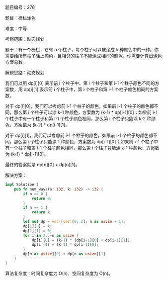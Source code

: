 题目编号：276

题目：栅栏涂色

难度：中等

考察范围：动态规划

题干：有一个栅栏，它有 n 个柱子，每个柱子可以被涂成 k 种颜色中的一种。你需要给所有柱子涂上颜色，且相邻的柱子不能涂成相同的颜色。你需要计算出涂色方案总数。

解题思路：动态规划

我们可以用 dp[i][0] 表示前 i 个柱子中，第 i 个柱子和第 i-1 个柱子颜色不同的方案数，用 dp[i][1] 表示前 i 个柱子中，第 i 个柱子和第 i-1 个柱子颜色相同的方案数。

对于 dp[i][0]，我们可以考虑前 i-1 个柱子的颜色，如果前 i-1 个柱子的颜色都不同，那么第 i 个柱子可以涂 k-1 种颜色，方案数为 (k-1) * dp[i-1][0]；如果前 i-1 个柱子中有一个柱子和第 i-1 个柱子颜色相同，那么第 i 个柱子只能涂 k-2 种颜色，方案数为 (k-2) * dp[i-1][1]。

对于 dp[i][1]，我们可以考虑前 i-1 个柱子的颜色，如果前 i-1 个柱子的颜色都不同，那么第 i 个柱子只能涂 1 种颜色，方案数为 dp[i-1][0]；如果前 i-1 个柱子中有一个柱子和第 i-1 个柱子颜色相同，那么第 i 个柱子只能涂 k-1 种颜色，方案数为 (k-1) * dp[i-1][0]。

最终的答案就是 dp[n][0] + dp[n][1]。

解决方案：

```rust
impl Solution {
    pub fn num_ways(n: i32, k: i32) -> i32 {
        if n == 0 {
            return 0;
        }
        if n == 1 {
            return k;
        }
        let mut dp = vec![vec![0; 2]; n as usize + 1];
        dp[1][0] = k;
        dp[1][1] = 0;
        for i in 2..=n as usize {
            dp[i][0] = (k-1) * (dp[i-1][0] + dp[i-1][1]);
            dp[i][1] = (k-1) * dp[i-1][0];
        }
        dp[n as usize][0] + dp[n as usize][1]
    }
}
```

算法复杂度：时间复杂度为 O(n)，空间复杂度为 O(n)。
